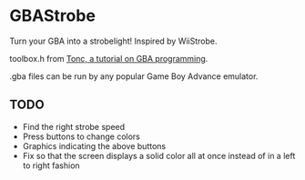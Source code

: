 # GBAStrobe
Turn your GBA into a strobelight! Inspired by WiiStrobe.

toolbox.h from [Tonc, a tutorial on GBA programming](http://www.coranac.com/tonc/).

.gba files can be run by any popular Game Boy Advance emulator.

## TODO
- Find the right strobe speed
- Press buttons to change colors
- Graphics indicating the above buttons
- Fix so that the screen displays a solid color all at once instead of in a left to right fashion
